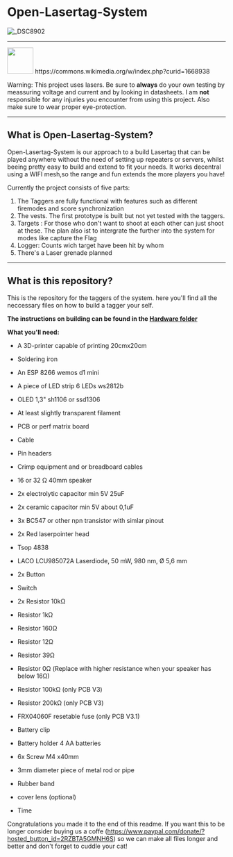 # Open-Lasertag-System

![_DSC8902](https://github.com/user-attachments/assets/2fc5b138-46ba-4c61-b85c-79018dc33adf)

----

<img src="https://github.com/user-attachments/assets/9b382106-baaf-4b78-8249-ecbceb030ddd" width="60">
https://commons.wikimedia.org/w/index.php?curid=1668938

Warning: This project uses lasers. Be sure to **always** do your own testing by meassuring voltage and current and by looking in datasheets. I am **not** responsible for any injuries you encounter from using this project. Also make sure to wear proper eye-protection. 

----




<h2>What is Open-Lasertag-System?</h2>
Open-Lasertag-System is our approach to a build Lasertag that can be played anywhere without the need of setting up repeaters or servers, whilst beeing pretty easy to build and extend to fit your needs. It works decentral using a WIFI mesh,so the range and fun extends the more players you have!

Currently the project consists of five parts:

 1. The Taggers are fully functional with features such as different firemodes and score synchronization
 2. The vests. The first prototype is built but not yet tested with the taggers.
 3. Targets : For those who don't want to shoot at each other can just shoot at these. The plan also ist to intergrate the further into the system for modes like capture the Flag
 4. Logger: Counts wich target have been hit by whom 
 5. There's a Laser grenade planned

----

<h2>What is this repository?</h2>

This is the repository for the taggers of the system. here you'll find all the neccessary files on how to build a tagger your self.

 **The instructions on building can be found in the <a href="https://github.com/CheatingBoy6890/Open-Lasertag-System-Tagger/tree/main/Hardware">Hardware folder</a>**

**What you'll need:**

 - A 3D-printer capable of printing 20cmx20cm
 - Soldering iron
 - An ESP 8266 wemos d1 mini
 - A piece of LED strip 6 LEDs ws2812b
 - OLED 1,3" sh1106 or ssd1306
 - At least slightly transparent filament
 - PCB or perf matrix board
 - Cable
 - Pin headers
 - Crimp equipment and or breadboard cables
 - 16 or 32 Ω 40mm  speaker
 - 2x electrolytic capacitor min 5V 25uF
 - 2x ceramic capacitor min 5V about 0,1uF
 - 3x BC547 or other npn transistor with simlar pinout
 - 2x Red laserpointer head
 - Tsop 4838
 - LACO LCU985072A Laserdiode, 50 mW, 980 nm, Ø 5,6 mm
 - 2x Button
 - Switch
 - 2x Resistor 10kΩ
 -  Resistor 1kΩ
 -  Resistor 160Ω
 -  Resistor 12Ω
 -  Resistor 39Ω
 -  Resistor 0Ω (Replace with higher resistance when your speaker has below 16Ω)
 -  Resistor 100kΩ (only PCB V3)
 -  Resistor 200kΩ (only PCB V3)
 -  FRX04060F resetable fuse (only PCB V3.1)
 -  Battery clip
 -  Battery holder 4 AA batteries
 -  6x Screw M4 x40mm
 - 3mm diameter piece of metal rod or pipe
 - Rubber band
  
 - cover lens (optional)
 - Time


Congratulations you made it to the end of this readme. If you want this to be longer consider buying us a coffe (https://www.paypal.com/donate/?hosted_button_id=2RZBTA5GMNH6S) so we can make all files longer and better 
and don't forget to cuddle your cat!
